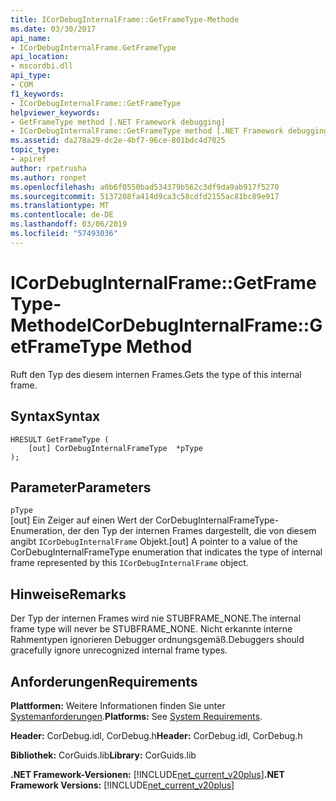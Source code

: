 ```yaml
---
title: ICorDebugInternalFrame::GetFrameType-Methode
ms.date: 03/30/2017
api_name:
- ICorDebugInternalFrame.GetFrameType
api_location:
- mscordbi.dll
api_type:
- COM
f1_keywords:
- ICorDebugInternalFrame::GetFrameType
helpviewer_keywords:
- GetFrameType method [.NET Framework debugging]
- ICorDebugInternalFrame::GetFrameType method [.NET Framework debugging]
ms.assetid: da278a29-dc2e-4bf7-96ce-801bdc4d7025
topic_type:
- apiref
author: rpetrusha
ms.author: ronpet
ms.openlocfilehash: a0b6f0550bad534379b562c3df9da9ab917f5270
ms.sourcegitcommit: 5137208fa414d9ca3c58cdfd2155ac81bc89e917
ms.translationtype: MT
ms.contentlocale: de-DE
ms.lasthandoff: 03/06/2019
ms.locfileid: "57493036"
---
```

# <a name="icordebuginternalframegetframetype-method"></a><span data-ttu-id="85723-102">ICorDebugInternalFrame::GetFrameType-Methode</span><span class="sxs-lookup"><span data-stu-id="85723-102">ICorDebugInternalFrame::GetFrameType Method</span></span>
<span data-ttu-id="85723-103">Ruft den Typ des diesem internen Frames.</span><span class="sxs-lookup"><span data-stu-id="85723-103">Gets the type of this internal frame.</span></span>  
  
## <a name="syntax"></a><span data-ttu-id="85723-104">Syntax</span><span class="sxs-lookup"><span data-stu-id="85723-104">Syntax</span></span>  
  
```  
HRESULT GetFrameType (  
    [out] CorDebugInternalFrameType  *pType  
);  
```  
  
## <a name="parameters"></a><span data-ttu-id="85723-105">Parameter</span><span class="sxs-lookup"><span data-stu-id="85723-105">Parameters</span></span>  
 `pType`  
 <span data-ttu-id="85723-106">[out] Ein Zeiger auf einen Wert der CorDebugInternalFrameType-Enumeration, der den Typ der internen Frames dargestellt, die von diesem angibt `ICorDebugInternalFrame` Objekt.</span><span class="sxs-lookup"><span data-stu-id="85723-106">[out] A pointer to a value of the CorDebugInternalFrameType enumeration that indicates the type of internal frame represented by this `ICorDebugInternalFrame` object.</span></span>  
  
## <a name="remarks"></a><span data-ttu-id="85723-107">Hinweise</span><span class="sxs-lookup"><span data-stu-id="85723-107">Remarks</span></span>  
 <span data-ttu-id="85723-108">Der Typ der internen Frames wird nie STUBFRAME_NONE.</span><span class="sxs-lookup"><span data-stu-id="85723-108">The internal frame type will never be STUBFRAME_NONE.</span></span> <span data-ttu-id="85723-109">Nicht erkannte interne Rahmentypen ignorieren Debugger ordnungsgemäß.</span><span class="sxs-lookup"><span data-stu-id="85723-109">Debuggers should gracefully ignore unrecognized internal frame types.</span></span>  
  
## <a name="requirements"></a><span data-ttu-id="85723-110">Anforderungen</span><span class="sxs-lookup"><span data-stu-id="85723-110">Requirements</span></span>  
 <span data-ttu-id="85723-111">**Plattformen:** Weitere Informationen finden Sie unter [Systemanforderungen](../../../../docs/framework/get-started/system-requirements.md).</span><span class="sxs-lookup"><span data-stu-id="85723-111">**Platforms:** See [System Requirements](../../../../docs/framework/get-started/system-requirements.md).</span></span>  
  
 <span data-ttu-id="85723-112">**Header:** CorDebug.idl, CorDebug.h</span><span class="sxs-lookup"><span data-stu-id="85723-112">**Header:** CorDebug.idl, CorDebug.h</span></span>  
  
 <span data-ttu-id="85723-113">**Bibliothek:** CorGuids.lib</span><span class="sxs-lookup"><span data-stu-id="85723-113">**Library:** CorGuids.lib</span></span>  
  
 <span data-ttu-id="85723-114">**.NET Framework-Versionen:** [!INCLUDE[net_current_v20plus](../../../../includes/net-current-v20plus-md.md)]</span><span class="sxs-lookup"><span data-stu-id="85723-114">**.NET Framework Versions:** [!INCLUDE[net_current_v20plus](../../../../includes/net-current-v20plus-md.md)]</span></span>
